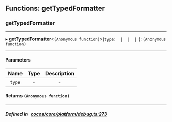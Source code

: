 ## Functions: getTypedFormatter

### getTypedFormatter


___
▸ **getTypedFormatter**<`(Anonymous function)`\>(`type:  |  |  | `): `(Anonymous function)`
___


#### Parameters

| Name | Type | Description |
| :------: | :------: | :------: |
| `type` | - | - |


#### Returns `(Anonymous function)` 
___


##### Defined in &nbsp;   [cocos/core/platform/debug.ts:273](https://github.com/cocos-creator/engine/blob/c7bf6b8a9/cocos/core/platform/debug.ts#L273)&nbsp;
